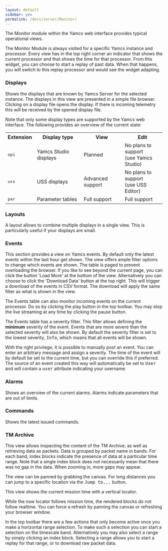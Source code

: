 ```yaml
---
layout: default
sidebar: yes
permalink: /docs/server/Monitor/
---
```


The Monitor module within the Yamcs web interface provides typical operational views.

The Monitor Module is always visited for a specific Yamcs instance and processor. Every view has in the top right corner an indicator that shows the current processor and that shows the time for that processor. From this widget, you can choose to start a replay of past data. When that happens, you will switch to this replay processor and would see the widget adapting.

### Displays

Shows the displays that are known by Yamcs Server for the selected instance. The displays in this view are presented in a simple file browser. Clicking on a display file opens the display. If there is incoming telemetry this will be received by the opened display file.

Note that only some display types are supported by the Yamcs web interface. The following provides an overview of the current state:

<table class="inline">
  <tr>
    <th>Extension</th>
    <th>Display type</th>
    <th>View</th>
    <th>Edit</th>
  </tr>
  <tr>
    <td><tt>opi</tt></td>
    <td>Yamcs Studio displays</td>
    <td>Planned</td>
    <td>No plans to support<br>(use Yamcs Studio)</td>
  </tr>
  <tr>
    <td><tt>uss</tt></td>
    <td>USS displays</td>
    <td>Advanced support</td>
    <td>No plans to support<br>(use USS Editor)</td>
  </tr>
  <tr>
    <td><tt>par</tt></td>
    <td>Parameter tables</td>
    <td>Full support</td>
    <td>Full support</td>
  </tr>
</table>


### Layouts

A layout allows to combine multiple displays in a single view. This is particularly useful if your displays are small.


### Events

This section provides a view on Yamcs events. By default only the latest events within the last hour get shown. The view offers ample filter options to change which events are shown. The table is paged to prevent overloading the browser. If you like to see beyond the current page, you can click the button 'Load More' at the bottom of the view. Alternatively you can choose to click the 'Download Data' button at the top right. This will trigger a download of the events in CSV format. The download will apply the same filter as what is shown in the view.

The Events table can also monitor incoming events on the current processor. Do so by clicking the play button in the top toolbar. You may stop the live streaming at any time by clicking the pause button.

The Events table has a severity filter. This filter allows defining the <b>minimum</b> severity of the event. Events that are more severe than the selected severity will also be shown. By default the severity filter is set to the lowest severity, <tt>Info</tt>, which means that all events will be shown.

With the right privilege, it is possible to manually post an event. You can enter an arbitrary message and assign a severity. The time of the event will by default be set to the current time, but you can override this if preferred. The source of an event created this way will automatically be set to <tt>User</tt> and will contain a <tt>user</tt> attribute indicating your username.


### Alarms

Shows an overview of the current alarms. Alarms indicate parameters that are out of limits.


### Commands

Shows the latest issued commands.


### TM Archive

This view allows inspecting the content of the TM Archive, as well as retrieving data as packets. Data is grouped by packet name in bands. For each band, index blocks indicate the presence of data at a particular time range. Note that a single index block does not necessarily mean that there was no gap in the data. When zooming in, more gaps may appear.

The view can be panned by grabbing the canvas. For long distances you can jump to a specific location via the <tt>Jump to...</tt> button.

This view shows the current mission time with a vertical locator.

<div class="hint">
  While the now locator follows mission time, the rendered blocks do not follow realtime. You can force a refresh by panning the canvas or refreshing your browser window.
</div>

In the top toolbar there are a few actions that only become active once you make a horizontal range selection. To make such a selection you can start a selection on the timescale band. Alternatively you may also select a range by simply clicking an index block. Selecting a range allows you to start a replay for that range, or to download raw packet data.
